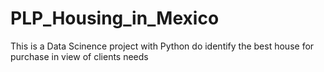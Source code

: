 # PLP_Housing_in_Mexico
This is a Data Scinence project with Python do identify the best house for purchase in view of clients needs
